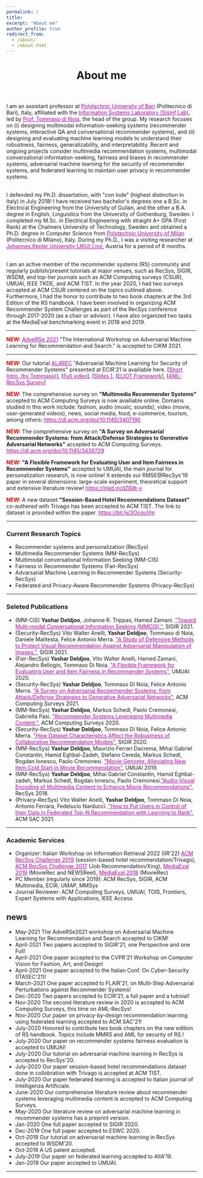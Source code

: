```yaml
---
permalink: /
title:
excerpt: "About me"
author_profile: true
redirect_from:
  - /about/
  - /about.html
---
```


<header class="post-header">
<h1 class="post-title">About me</h1>
</header>


<p> I am an assistant professor at <a href="http://www.en.poliba.it/" target="\_blank" style="color: #B509AC">Polytechnic University of Bari</a> (Politecnico di Bari), Italy, affiliated with the  <a href="http://sisinflab.poliba.it/research/" target="\_blank" style="color: #B509AC">Information Systems Laboratory (SisInf Lab)</a>, led by <a href="http://sisinflab.poliba.it/dinoia/" target="\_blank" style="color: #B509AC">Prof. Tommaso di Noia</a>, the head of the group. My research focuses on (i) designing multimodal information-seeking systems (recommender systems, interactive QA and conversational recommender systems), and (ii) designing and evaluating machine learning models to understand their robustness, fairness, generalizability, and interpretability. Recent and ongoing projects consider multimedia recommendation systems, multimodal conversational information-seeking, fairness and biases in recommender systems, adversarial machine learning for the security of recommender systems, and federated learning to maintain user privacy in recommender systems. <br> <br> 


I defended my Ph.D. dissertation, with "con lode" (highest distinction in Italy) in July 2018! I have received two bachelor's degrees one a B.Sc. in Electrical Engineering from the University of Guilan, and the other a B.A. degree in English, Linguistics from the University of Gothenburg, Sweden. I completed my M.Sc. in Electrical Engineering with straight A+ GPA (First Rank) at the Chalmers University of Technology, Sweden and obtained a Ph.D. degree in Computer Science from <a href="http://www.en.poliba.it/" target="\_blank" style="color: #B509AC">Polytechnic University of Milan</a> (Politecnico di Milano), Italy. During my Ph.D., I was a visiting researcher at <a href="https://www.jku.at/en/institute-of-computational-perception/" target="\_blank" style="color: #B509AC"> Johannes Kepler University (JKU) Linz</a>, Austria for a period of 6 months.<br> <br> 

I am an active member of the recommender systems (RS) community and regularly publish/present tutorials at major venues, such as RecSys, SIGIR, WSDM, and top-tier journals such as ACM Computing surveys (CSUR), UMUAI, IEEE TKDE, and ACM TIST. In the year 2020, I had two surveys accepted at ACM CSUR centered on the topics outlined above. Furthermore, I had the honor to contribute to two book chapters at the 3rd Edition of the RS handbook. I have been involved in organizing ACM Recommender System Challenges as part of the RecSys conference through 2017-2020 (as a chair or advisor). I have also organized two tasks at the MediaEval benchmarking event in 2018 and 2019. 
<br> 
</p>


<hr/>
<p><span style="color:red"><b>NEW:</b></span> <a href="https://bit.ly/3jTlJY5" target="\_blank" style="color: #B509AC">AdveRSe 2021</a> "The International Workshop on Adversarial Machine
Learning for Recommendation and Search." is accepted to CIKM 2021.
</p>

<hr/>
<p><span style="color:red"><b>NEW:</b></span> Our tutorial <a href="https://bit.ly/3jTlJY5" target="\_blank" style="color: #B509AC">AL4REC</a> "Adversarial Machine Learning for Security of Recommender Systems" presented at ECIR'21 is availiable here. [<a href="https://www.youtube.com/watch?v=wihRYrA_qYU&t=1s" target="\_blank" style="color: #B509AC">Short Intro. (by Tommaso)</a>], [<a href="https://www.youtube.com/watch?v=8V4TLdYMit8" target="\_blank" style="color: #B509AC">Full video</a>], [<a href="https://cutt.ly/IxNrsS9" target="\_blank" style="color: #B509AC">Slides </a>], [<a href="https://lnkd.in/d-8J8q9" target="\_blank" style="color: #B509AC">ELIOT Framework</a>], [<a href="https://dl.acm.org/doi/10.1145/3439729" target="\_blank" style="color: #B509AC">AML-RecSys Survey</a>]
</p>

<p><span style="color:red"><b>NEW:</b></span> The comprehensive survey on <strong> "Multimedia Recommender Systems"</strong>  accepted to ACM Computing Surveys is now availiable online. Domains studied in this work include: fashion, audio (music, sounds), video (movie, user-generated videos), news, social media, food, e-commerce, tourism, among others: <a href="https://dl.acm.org/doi/10.1145/3407190" target="\_blank" style="color: #B509AC">https://dl.acm.org/doi/10.1145/3407190</a>
</p>

<p><span style="color:red"><b>NEW:</b></span> The comprehensive survey on <strong> "A Survey on Adversarial Recommender Systems: from Attack/Defense Strategies to Generative Adversarial Networks"</strong> accepted to ACM Computing Surveys. <a href="https://dl.acm.org/doi/10.1145/3439729" target="\_blank" style="color: #B509AC">https://dl.acm.org/doi/10.1145/3439729</a> 
</p>

<p><span style="color:red"><b>NEW:</b></span> <strong> "A Flexible Framework for Evaluating User and Item Fairness in Recommender Systems"</strong>  accepted to UMUAI, the main journal for personalization research, is now online! It extends our RMSE@RecSys'19 paper in several dimensions: large-scale experiment, theoretical support and extensive literature review! <a href="https://lnkd.in/dZB8t-y" target="\_blank" style="color: #B509AC">https://lnkd.in/dZB8t-y</a>
</p>

<p><span style="color:red"><b>NEW:</b></span> A new dataset <strong> "Session-Based Hotel Recommendations Dataset"</strong>  co-authered with Trivago has been accepted to ACM TIST. The link to dataset is provided within the paper.  <a href="https://bit.ly/2OcguVm" target="\_blank" style="color: #B509AC">  https://bit.ly/2OcguVm</a> </p>
<hr/>

<h3>Current Research Topics</h3>

<ul>
  <li> Recommender systems and personalization (RecSys) </li>
  <li> Multimedia Recommender Systems (MM-RecSys) </li>
  <li> Multimodal conversational Information Seeking (MM-CIS) </li>
  <li> Fairness in Recommender Systems (Fair-RecSys)</li>
  <li> Advarsarial Machine Learning in Recommender Systems (Security-RecSys) </li>
  <li> Federated and Privacy-Aware Recommender Systems (Privacy-RecSys)</li>
</ul>

<hr/>

<h3> Seleted Publications</h3>

<ul>
   <li> (MM-CIS) <b>Yashar Deldjoo</b>, Johanne R. Trippas, Hamed Zamani. <a href="" style="color: #B509AC">"Toward Multi-modal Conversational Information Seeking (MMCIS)."</a>, SIGIR 2021. </li>
    <li> (Security-RecSys) Vito Walter Anelli, <b>Yashar Deldjoo</b>, Tommaso di Noia, Daniele Malitesta, Felice Antonio Merra. <a href="" style="color: #B509AC">"A Study of Defensive Methods to Protect Visual Recommendation Against Adversarial Manipulation of Images."</a>, SIGIR 2021. </li>
   <li> (Fair-RecSys) <b>Yashar Deldjoo</b>, Vito Walter Anelli, Hamed Zamani, Alejandro Bellogin, Tommaso Di Noia. <a href="https://yasdel.github.io/files/UMUAI2020_FatRec__Deldjoo.pdf" style="color: #B509AC">"A Flexible Framework for Evaluating User and Item Fairness in Recommender Systems"</a>, UMUAI 2020. </li>
    <li> (Security-RecSys) <b>Yashar Deldjoo</b>, Tommaso Di Noia, Felice Antonio Merra. <a href="https://arxiv.org/pdf/2005.10322.pdf" style="color: #B509AC">"A Survey on Adversarial Recommender Systems: from Attack/Defense Strategies to Generative Adversarial Networks"</a>, ACM Computing Surveys 2021.  </li>
   <li> (MM-RecSys) <b>Yashar Deldjoo</b>, Markus Schedl, Paolo Cremonesi, Gabriella Pasi. <a href="https://dl.acm.org/doi/10.1145/3407190" style="color: #B509AC">"Recommender Systems Leveraging Multimedia Content."</a>, ACM Computing Surveys 2020.  </li>
   <li> (Security-RecSys) <b>Yashar Deldjoo</b>, Tommaso Di Noia, Felice Antonio Merra. <a href="https://doi.org/10.1145/3397271.3401046" style="color: #B509AC">"How Dataset Characteristics Affect the Robustness of Collaborative Recommendation Models"</a>, SIGIR 2020.  </li>
   <li> (MM-RecSys) <b>Yashar Deldjoo</b>, Maurizio Ferrari Dacrema, Mihai Gabriel Constantin, Hamid Eghbal-Zadeh, Stefano Cereda, Markus Schedl, Bogdan Ionescu, Paolo Cremonesi. <a href="https://doi.org/10.1007/s11257-019-09221-y" style="color: #B509AC">"Movie Genome: Alleviating New Item Cold Start in Movie Recommendation"</a>, UMUAI 2019.  </li>
   <li> (MM-RecSys) <b>Yashar Deldjoo</b>, Mihai Gabriel Constantin, Hamid Eghbal-zadeh, Markus Schedl, Bogdan Ionescu, Paolo Cremonesi.<a href="https://doi.org/10.1145/3240323.3240407" style="color: #B509AC">"Audio-Visual Encoding of Multimedia Content to Enhance Movie Recommendations"</a>, RecSys 2018. </li>
   <li> (Privacy-RecSys) Vito Walter Anelli, <b>Yashar Deldjoo</b>, Tommaso Di Noia, Antonio Ferrara, Fedelucio Narducci. <a href="https://yasdel.github.io/files/SAC2021_RecSys.pdf" style="color: #B509AC">"How to Put Users in Control of their Data in Federated Top-N Recommendation with Learning to Rank"</a>, ACM SAC 2021.  </li>
</ul>

<hr/>

<h3>Academic Services</h3>

<ul>
  <li> Organizer: Italian Workshop on Information Retrieval 2022 (IIR'22) <a href="https://recsys.acm.org/recsys19/" style="color: #B509AC">ACM RecSys Challenge 2019</a> (session-based hotel recommendation/Trivago), <a href="https://recsys.acm.org/recsys17/challenge/" style="color: #B509AC">ACM RecSys Challenge 2017</a> (Job Recommendation/Xing), <a href="http://www.multimediaeval.org/mediaeval2019/mmrecsys/" style="color: #B509AC">MediaEval 2019</a> (MovieRec and NEWSReel), <a href="http://www.multimediaeval.org/mediaeval2018/content4recsys/index.html" style="color: #B509AC">MediaEval 2018</a> (MovieRec)</li>
  <li> PC Member (regularly since 2019): ACM RecSys, SIGIR, ACM Multimedia, ECIR, UMAP, MMSys
  </li>
  <li> Journal Reviewer: ACM Computing Surveys, UMUAI, TOIS, Frontiers, Expert Systems with Applications, IEEE Access </li>
</ul>




<div class="news">
<h2>news</h2>
        <ul>
        <li><date>May-2021</date> The AdveRSe2021 workshop on Adversarial Machine Learning for Recommendation and Search accepted to CIKM!</li>
        <li><date>April-2021</date> Two papers accepted to SIGIR'21, one Perspective and one Full!</li>
        <li><date>April-2021</date> One paper accepted to the CVPR'21 Workshop on Computer Vision for Fashion, Art, and Design!</li>
        <li><date>April-2021</date> One paper accepted to the Italian Conf. On Cyber-Security (ITASEC'21)!</li>
        <li><date>March-2021</date> One paper accepted to FLAIR'21, on Multi-Step Adversarial Perturbations against Recommender Systems!</li>
        <li><date>Dec-2020</date> Two papers accepted to ECIR'21, a full paper and a tutroial!</li>
        <li><date>Nov-2020</date> The second literature review in 2020 is accepted to ACM Computing Surveys, this time on AML-RecSys!</li>
        <li><date>Nov-2020</date> Our paper on privacy-by-design recommendation learning using federated learning accepted to ACM SAC'21!</li> 
        <li><date>July-2020</date> Honored to contribute two book chapters on the new edition of RS handbook. Topics include MMRS and AML for security of RS.!</li> 
        <li><date>July-2020</date> Our paper on recommender systems fairness evaluation is accepted to UMUAI!</li> 
        <li><date>July-2020</date> Our tutorial on adversarial machine learning in RecSys is accepted to RecSys'20.</li>
        <li><date>July-2020</date> Our paper session-based hotel recommendations dataset done in collobration with Trivago is accepted at ACM TIST.</li>
        <li><date>July-2020</date> Our paper federated learning is accepted to Italian journal of Intelligenza Artificiale.</li>
        <li><date>June-2020</date> Our comprehensive literature review about recommender systems leveraging multimedia content is accepted to ACM Computing Surveys.</li>
        <li><date>May-2020</date> Our literature review on adversarial machine learning in recommender systems has a preprint version.</li>
        <li><date>Jan-2020</date> One full paper accepted to SIGIR 2020.</li>
        <li><date>Dec-2019</date> One full paper accepted to ESWC 2020.</li>
        <li><date>Oct-2019</date> Our tutorial on adversarial machine learning in RecSys accepted to WSDM'20.</li>
        <li><date>Oct-2019</date> A US patent accepted.</li>
        <li><date>July-2019</date> Our paper on federated learning accepted to AIIA'19.</li>
        <li><date>Jan-2019</date> Our paper accepted to UMUAI.</li>
        </ul>
</div>

<hr/>
